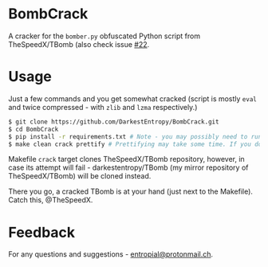# BombCrack
A cracker for the `bomber.py` obfuscated Python script from TheSpeedX/TBomb (also check issue [#22](https://github.com/TheSpeedX/TBomb/issues/22).

# Usage
Just a few commands and you get somewhat cracked (script is mostly `eval` and twice compressed - with `zlib` and `lzma` respectively.)

```bash
$ git clone https://github.com/DarkestEntropy/BombCrack.git
$ cd BombCrack
$ pip install -r requirements.txt # Note - you may possibly need to run this as root or append --user flag
$ make clean crack prettify # Prettifying may take some time. If you don't want it - remove 'prettify' target
```

Makefile `crack` target clones TheSpeedX/TBomb repository, however, in case its attempt will fail - darkestentropy/TBomb (my mirror repository of TheSpeedX/TBomb) will be cloned instead.

There you go, a cracked TBomb is at your hand (just next to the Makefile).
Catch this, @TheSpeedX.

# Feedback
For any questions and suggestions - [entropial@protonmail.ch](mailto:entropial@protonmail.ch).
